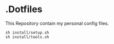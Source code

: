 # .Dotfiles

This Repository contain my personal config files.

```
sh install/setup.sh
sh install/tools.sh
```